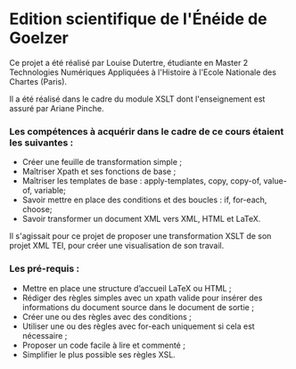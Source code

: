 # Edition scientifique de l'Énéide de Goelzer

Ce projet a été réalisé par Louise Dutertre, étudiante en Master 2 Technologies Numériques Appliquées à l'Histoire à l'Ecole Nationale des Chartes (Paris).

Il a été réalisé dans le cadre du module XSLT dont l'enseignement est assuré par Ariane Pinche.

### Les compétences à acquérir dans le cadre de ce cours étaient les suivantes :
* Créer une feuille de transformation simple ;
* Maîtriser Xpath et ses fonctions de base ;
* Maîtriser les templates de base : apply-templates, copy, copy-of, value-of, variable;
* Savoir mettre en place des conditions et des boucles : if, for-each, choose;
* Savoir transformer un document XML vers XML, HTML et LaTeX.

Il s'agissait pour ce projet de proposer une transformation XSLT de son projet XML TEI, pour créer une visualisation de son travail.

### Les pré-requis :
* Mettre en place une structure d’accueil LaTeX ou HTML ;
* Rédiger des règles simples avec un xpath valide pour insérer des informations du document source dans le document de sortie ;
* Créer une ou des règles avec des conditions ;
* Utiliser une ou des règles avec for-each uniquement si cela est nécessaire ;
* Proposer un code facile à lire et commenté ;
* Simplifier le plus possible ses règles XSL.
